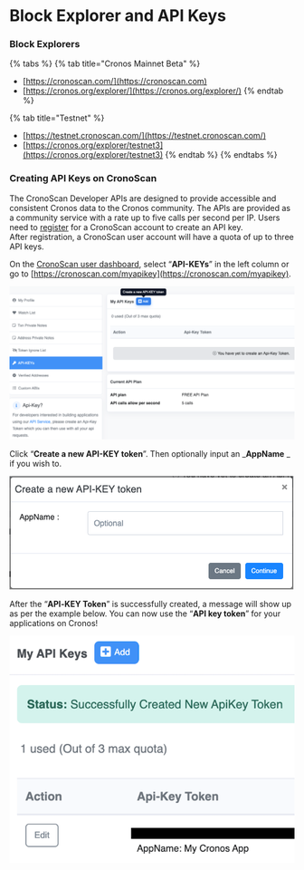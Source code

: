 # Block Explorer and API Keys

### Block Explorers

{% tabs %}
{% tab title="Cronos Mainnet Beta" %}
* &#x20;[https://cronoscan.com/](https://cronoscan.com)
* [https://cronos.org/explorer/](https://cronos.org/explorer/)
{% endtab %}

{% tab title="Testnet" %}
* [https://testnet.cronoscan.com/](https://testnet.cronoscan.com/)
* [https://cronos.org/explorer/testnet3](https://cronos.org/explorer/testnet3)
{% endtab %}
{% endtabs %}

### **Creating API Keys on CronoScan**

The CronoScan Developer APIs are designed to provide accessible and consistent Cronos data to the Cronos community. The APIs are provided as a community service with a rate up to five calls per second per IP. Users need to [register](https://cronoscan.com/register) for a CronoScan account to create an API key. \
After registration, a CronoScan user account will have a quota of up to three API keys.

On the [CronoScan user dashboard](https://cronoscan.com/myaccount), select “**API-KEYs**” in the left column or go to [https://cronoscan.com/myapikey](https://cronoscan.com/myapikey).

![drawing](assets/myapikey-page.png)

Click “**Create a new API-KEY token**”. Then optionally input an _**AppName** _ if you wish to.

![drawing](assets/create-apikey.png)

After the “**API**_**-**_**KEY Token**” is successfully created, a message will show up as per the example below. You can now use the “**API key token**” for your applications on Cronos!

![](assets/create-apikey-successful.png)
